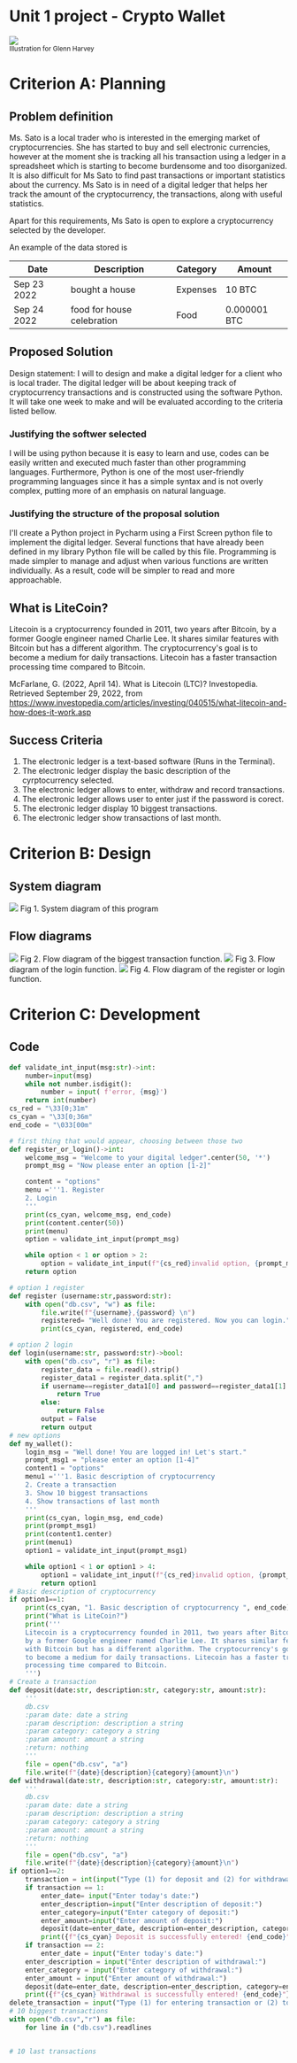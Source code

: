 # Unit 1 project - Crypto Wallet
![](cryptogif.gif)  
<sub>Illustration for Glenn Harvey</sub>
# Criterion A: Planning

## Problem definition

Ms. Sato is a local trader who is interested in the emerging market of cryptocurrencies. She has started to buy and sell electronic currencies, however at the moment she is tracking all his transaction using a ledger in a spreadsheet which is starting to become burdensome and too disorganized. It is also difficult for Ms Sato to find past transactions or important statistics about the currency. Ms Sato is in need of a digital ledger that helps her track the amount of the cryptocurrency, the transactions, along with useful statistics. 

Apart for this requirements, Ms Sato is open to explore a cryptocurrency selected by the developer.

An example of the data stored is 

| Date | Description | Category | Amount  |
|------|-------------|----------|---------|
| Sep 23 2022 | bought a house | Expenses | 10 BTC |
| Sep 24 2022 | food for house celebration | Food | 0.000001 BTC |

## Proposed Solution

Design statement:
I will to design and make a digital ledger for a client who is local trader. The digital ledger will be about keeping track of cryptocurrency transactions and is constructed using the software Python. It will take one week to make and will be evaluated according to the criteria listed bellow.

### Justifying the softwer selected
I will be using python because it is easy to learn and use, codes can be easily written and executed much faster than other programming languages. Furthermore, Python is one of the most user-friendly programming languages since it has a simple syntax and is not overly complex, putting more of an emphasis on natural language.

### Justifying the structure of the proposal solution
I'll create a Python project in Pycharm using a First Screen python file to implement the digital ledger. Several functions that have already been defined in my library Python file will be called by this file. Programming is made simpler to manage and adjust when various functions are written individually. As a result, code will be simpler to read and more approachable.

## What is LiteCoin?

Litecoin is a cryptocurrency founded in 2011, two years after Bitcoin, by a former Google engineer named Charlie Lee.
It shares similar features with Bitcoin but has a different algorithm. The cryptocurrency's goal is to become a medium for daily transactions.
Litecoin has a faster transaction processing time compared to Bitcoin.

McFarlane, G. (2022, April 14). What is Litecoin (LTC)? Investopedia. Retrieved September 29, 2022, from https://www.investopedia.com/articles/investing/040515/what-litecoin-and-how-does-it-work.asp 

## Success Criteria
1. The electronic ledger is a text-based software (Runs in the Terminal).
2. The electronic ledger display the basic description of the cyrptocurrency selected.
3. The electronic ledger allows to enter, withdraw and record transactions.
4. The electronic ledger allows user to enter just if the password is corect. 
5. The electronic ledger display 10 biggest transactions.
6. The electronic ledger show transactions of last month.
# Criterion B: Design
## System diagram
![](Screen%20Shot%202022-10-09%20at%2019.06.53.png)
Fig 1. System diagram of this program
## Flow diagrams
![](1.png)
Fig 2. Flow diagram of the biggest transaction function.
![](22.png)
Fig 3. Flow diagram of the login function.
![](33.png)
Fig 4. Flow diagram of the register or login function.
# Criterion C: Development
## Code
```.py
def validate_int_input(msg:str)->int:
    number=input(msg)
    while not number.isdigit():
        number = input( f'error, {msg}')
    return int(number)
cs_red = "\33[0;31m"
cs_cyan = "\33[0;36m"
end_code = "\033[00m"

# first thing that would appear, choosing between those two
def register_or_login()->int:
    welcome_msg = "Welcome to your digital ledger".center(50, '*')
    prompt_msg = "Now please enter an option [1-2]"

    content = "options"
    menu ='''1. Register
    2. Login
    '''
    print(cs_cyan, welcome_msg, end_code)
    print(content.center(50))
    print(menu)
    option = validate_int_input(prompt_msg)

    while option < 1 or option > 2:
        option = validate_int_input(f"{cs_red}invalid option, {prompt_msg}{end_code}")
    return option

# option 1 register
def register (username:str,password:str):
    with open("db.csv", "w") as file:
        file.write(f"{username},{password} \n")
        registered= "Well done! You are registered. Now you can login."
        print(cs_cyan, registered, end_code)

# option 2 login
def login(username:str, password:str)->bool:
    with open("db.csv", "r") as file:
        register_data = file.read().strip()
        register_data1 = register_data.split(",")
        if username==register_data1[0] and password==register_data1[1]:
            return True
        else:
            return False
        output = False
        return output
# new options
def my_wallet():
    login_msg = "Well done! You are logged in! Let's start."
    prompt_msg1 = "please enter an option [1-4]"
    content1 = "options"
    menu1 ='''1. Basic description of cryptocurrency
    2. Create a transaction
    3. Show 10 biggest transactions
    4. Show transactions of last month
    '''
    print(cs_cyan, login_msg, end_code)
    print(prompt_msg1)
    print(content1.center)
    print(menu1)
    option1 = validate_int_input(prompt_msg1)

    while option1 < 1 or option1 > 4:
        option1 = validate_int_input(f"{cs_red}invalid option, {prompt_msg1}{end_code}")
        return option1
# Basic description of cryptocurrency
if option1==1:
    print(cs_cyan, "1. Basic description of cryptocurrency ", end_code)
    print("What is LiteCoin?")
    print('''
    Litecoin is a cryptocurrency founded in 2011, two years after Bitcoin,
    by a former Google engineer named Charlie Lee. It shares similar features 
    with Bitcoin but has a different algorithm. The cryptocurrency's goal is 
    to become a medium for daily transactions. Litecoin has a faster transaction
    processing time compared to Bitcoin.
    ''')
# Create a transaction
def deposit(date:str, description:str, category:str, amount:str):
    '''
    db.csv
    :param date: date a string
    :param description: description a string
    :param category: category a string
    :param amount: amount a string
    :return: nothing
    '''
    file = open("db.csv", "a")
    file.write(f"{date}{description}{category}{amount}\n")
def withdrawal(date:str, description:str, category:str, amount:str):
    '''
    db.csv
    :param date: date a string
    :param description: description a string
    :param category: category a string
    :param amount: amount a string
    :return: nothing
    '''
    file = open("db.csv", "a")
    file.write(f"{date}{description}{category}{amount}\n")
if option1==2:
    transaction = int(input("Type (1) for deposit and (2) for withdrawal.")
    if transaction == 1:
        enter_date= input("Enter today's date:")
        enter_description=input("Enter description of deposit:")
        enter_category=input("Enter category of deposit:")
        enter_amount=input("Enter amount of deposit:")
        deposit(date=enter_date, description=enter_description, category=enter_category, amount=enter_amount)
        print({f"{cs_cyan} Deposit is successfully entered! {end_code}"})
    if transaction == 2:
        enter_date = input("Enter today's date:")
    enter_description = input("Enter description of withdrawal:")
    enter_category = input("Enter category of withdrawal:")
    enter_amount = input("Enter amount of withdrawal:")
    deposit(date=enter_date, description=enter_description, category=enter_category, amount=enter_amount)
    print({f"{cs_cyan} Withdrawal is successfully entered! {end_code}"})
delete_transaction = input("Type (1) for entering transaction or (2) to quit:")
# 10 biggest transactions
with open("db.csv","r") as file:
    for line in ("db.csv").readlines


# 10 last transactions
```


